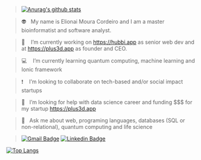 > [![Anurag's github stats](https://github-readme-stats.vercel.app/api?username=elionaimc&show_icons=true&theme=dark)](https://github.com/anuraghazra/github-readme-stats) 

> :alien: &nbsp;&nbsp;My name is Elionai Moura Cordeiro and I am a master bioinformatist and software analyst.

> :rocket: &nbsp;&nbsp; I’m currently working on https://hubbi.app as senior web dev and at https://plus3d.app as founder and CEO.

> :computer: &nbsp;&nbsp; I’m currently learning quantum computing, machine learning and Ionic framework

> :exclamation: &nbsp;&nbsp; I’m looking to collaborate on tech-based and/or social impact startups

> 🤔  &nbsp;&nbsp;I’m looking for help with data science career and funding $$$ for my startup https://plus3d.app

> 💬  &nbsp;&nbsp;Ask me about web, programing languages, databases (SQL or non-relational), quantum computing and life science

> [![Gmail Badge](https://img.shields.io/badge/-eli.embits@gmail.com-c14438?style=for-the-badge&logo=Gmail&logoColor=white&link=mailto:eli.embits@gmail.com)](mailto:eli.embits@gmail.com) [![Linkedin Badge](https://img.shields.io/badge/-Elionai-blue?style=for-the-badge&logo=Linkedin&logoColor=white&link=https://www.linkedin.com/in/elionai)](https://www.linkedin.com/in/elionai)

[![Top Langs](https://github-readme-stats.vercel.app/api/top-langs/?username=elionaimc&exclude_repo=elionaimc&show_icons=true&hide=html,teX&theme=dark)](https://github.com/anuraghazra/github-readme-stats) 

